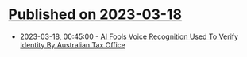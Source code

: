 # [Published on 2023-03-18](index.md)

* [2023-03-18, 00:45:00](https://it.slashdot.org/story/23/03/17/2117211/ai-fools-voice-recognition-used-to-verify-identity-by-australian-tax-office?utm_source=rss1.0mainlinkanon&utm_medium=feed) - [AI Fools Voice Recognition Used To Verify Identity By Australian Tax Office](https://it.slashdot.org/story/23/03/17/2117211/ai-fools-voice-recognition-used-to-verify-identity-by-australian-tax-office?utm_source=rss1.0mainlinkanon&utm_medium=feed)
